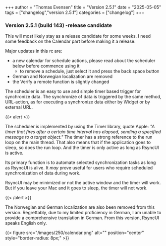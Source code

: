 +++
author = "Thomas Evensen"
title = "Version 2.5.1"
date = "2025-05-05"
tags = ["changelog","version 2.5.1"]
categories = ["changelog"]
+++

### Version 2.5.1 (build 143) -release candidate

This will most likely stay as a release candidate for some weeks. I need some feedback on the Calendar part before making it a release.

Major updates in this rc are:

- a new calendar for schedule actions, please read about the scheduler below before commence using it
    - to remove a schedule, just select it and press the back space button
- German and Norwegian localization are removed
- the Verify a remote function is slightly changed

The scheduler is an easy to use and simple timer based trigger for synchronize data. The synchronize of data is triggered by the same method, URL-action, as for executing a synchronize data either by Widget or by external URL.

{{< alert >}}

The scheduler is implemented by using the Timer library, quote Apple: *"A timer that fires after a certain time interval has elapsed, sending a specified message to a target object."*  The timer has a strong reference to the run loop on the main thread. That also means that if the application goes to sleep, so does the run loop. And the timer is only active as long as RsyncUI is active. 

Its primary function is to automate selected synchronization tasks as long as RsyncUI is alive. It *may* prove useful for users who require scheduled  synchronization of data during work. 

RsyncUI may be minimized or not the active window and the timer will work. But if you leave your Mac and it goes to sleep, the timer will not work.

{{< /alert >}}

The Norwegian and German localization are also been removed from this version. Regrettably, due to my limited proficiency in German, I am unable to provide a comprehensive translation in German. From this version, RsyncUI speaks English only. 

{{< figure src="/images/250/calendar.png" alt="" position="center" style="border-radius: 8px;" >}}
